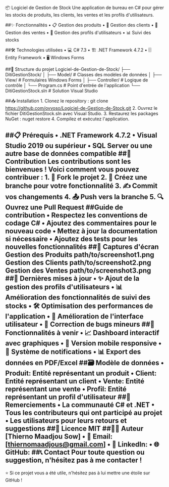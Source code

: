 📦 Logiciel de Gestion de Stock
Une application de bureau en C# pour gérer les stocks de produits, les clients, les ventes et les profils d'utilisateurs.

##✨ Fonctionnalités
    •	📋 Gestion des produits
    •	👥 Gestion des clients
    •	🛒 Gestion des ventes
    •	🔐 Gestion des profils d'utilisateurs
    •	📊 Suivi des stocks
    
##🛠️ Technologies utilisées
    •	💻 C# 7.3
    •	🏗️ .NET Framework 4.7.2
    •	🗄️ Entity Framework
    •	🖥️ Windows Forms
    
##📁 Structure du projet
    Logiciel-de-Gestion-de-Stock/
    ├── DitiGestionStock/
    │   ├── Model/          # Classes des modèles de données
    │   ├── View/           # Formulaires Windows Forms
    │   ├── Controller/     # Logique de contrôle
    │   └── Program.cs      # Point d'entrée de l'application
    └── DitiGestionStock.sln # Solution Visual Studio
    
##📥 Installation
    1.	Clonez le repository :
    git clone https://github.com/ovvoso/Logiciel-de-Gestion-de-Stock.git
    2.	Ouvrez le fichier DitiGestionStock.sln avec Visual Studio.
    3.	Restaurez les packages NuGet :
    nuget restore
    4.	Compilez et exécutez l'application.
    
##📋 Prérequis
    •	.NET Framework 4.7.2
    •	Visual Studio 2019 ou supérieur
    •	SQL Server ou une autre base de données compatible
##🤝 Contribution
    Les contributions sont les bienvenues ! Voici comment vous pouvez contribuer :
    1.	🍴 Fork le projet
    2.	🌿 Créez une branche pour votre fonctionnalité 
    3.	✍️ Commit vos changements
    4.	📤 Push vers la branche 
    5.	🔍 Ouvrez une Pull Request
##Guide de contribution
    •	Respectez les conventions de codage C#
    •	Ajoutez des commentaires pour le nouveau code
    •	Mettez à jour la documentation si nécessaire
    •	Ajoutez des tests pour les nouvelles fonctionnalités
##📸 Captures d'écran
    Gestion des Produits
    path/to/screenshot1.png
    Gestion des Clients
    path/to/screenshot2.png
    Gestion des Ventes
    path/to/screenshot3.png
##🔄 Dernières mises à jour
    •	✨ Ajout de la gestion des profils d'utilisateurs
    •	📊 Amélioration des fonctionnalités de suivi des stocks
    •	🛠️ Optimisation des performances de l'application
    •	🎨 Amélioration de l'interface utilisateur
    •	🐛 Correction de bugs mineurs
##🚀 Fonctionnalités à venir
    •	📈 Dashboard interactif avec graphiques
    •	📱 Version mobile responsive
    •	🔔 Système de notifications
    •	📊 Export des données en PDF/Excel
##🗃️ Modèle de données
    •	Produit: Entité représentant un produit
    •	Client: Entité représentant un client
    •	Vente: Entité représentant une vente
    •	Profil: Entité représentant un profil d'utilisateur
##🙏 Remerciements
    •	La communauté C# et .NET
    •	Tous les contributeurs qui ont participé au projet
    •	Les utilisateurs pour leurs retours et suggestions
##📄 Licence
    MIT
##👨‍💻 Auteur
      [Thierno Maadjou Sow]
      •	📧 Email: [thiernomaadjous@gmail.com]
      •	💼 LinkedIn: 
      •	🌐 GitHub: 
##📞 Contact
Pour toute question ou suggestion, n'hésitez pas à me contacter !
---
⭐ Si ce projet vous a été utile, n'hésitez pas à lui mettre une étoile sur GitHub !


